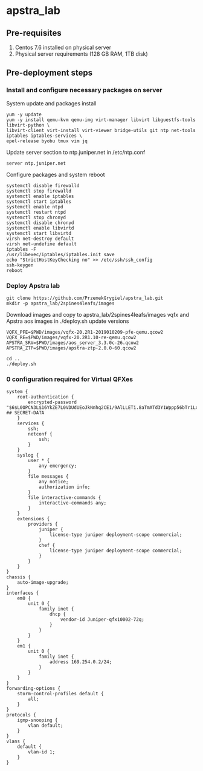 # apstra_lab
## Pre-requisites

1. Centos 7.6 installed on physical server
2. Physical server requirements (128 GB RAM, 1TB disk)

## Pre-deployment steps

### Install and configure necessary packages on server

System update and packages install
```
yum -y update
yum -y install qemu-kvm qemu-img virt-manager libvirt libguestfs-tools libvirt-python \
libvirt-client virt-install virt-viewer bridge-utils git ntp net-tools iptables iptables-services \
epel-release byobu tmux vim jq
```

Update server section to ntp.juniper.net in /etc/ntp.conf
```
server ntp.juniper.net
```

Configure packages and system reboot
```
systemctl disable firewalld
systemctl stop firewalld
systemctl enable iptables
systemctl start iptables
systemctl enable ntpd
systemctl restart ntpd
systemctl stop chronyd
systemctl disable chronyd
systemctl enable libvirtd
systemctl start libvirtd
virsh net-destroy default
virsh net-undefine default
iptables -F
/usr/libexec/iptables/iptables.init save
echo "StrictHostKeyChecking no" >> /etc/ssh/ssh_config
ssh-keygen
reboot
```

### Deploy Apstra lab

```
git clone https://github.com/PrzemekGrygiel/apstra_lab.git
mkdir -p apstra_lab/2spines4leafs/images
```

>>>
Download images and copy to apstra_lab/2spines4leafs/images vqfx and Apstra aos images
in ./deploy.sh update versions
```
VQFX_PFE=$PWD/images/vqfx-20.2R1-2019010209-pfe-qemu.qcow2
VQFX_RE=$PWD/images/vqfx-20.2R1.10-re-qemu.qcow2
APSTRA_SRV=$PWD/images/aos_server_3.3.0c-26.qcow2
APSTRA_ZTP=$PWD/images/apstra-ztp-2.0.0-60.qcow2
```
>>>

```
cd ..
./deploy.sh
```

### 0 configuration required for Virtual QFXes

```
system {
    root-authentication {
        encrypted-password "$6$L0OPCN3L$16YkZE7L0VDUdUEoJkNnhq2CE1/9AlLLETi.8aTmATd3Y1Wppp56bTr1LxRmFZG61lJTtvmVXypvJkABm96PI1"; ## SECRET-DATA
    }
    services {
        ssh;
        netconf {
            ssh;
        }
    }
    syslog {
        user * {
            any emergency;
        }
        file messages {
            any notice;
            authorization info;
        }
        file interactive-commands {
            interactive-commands any;
        }
    }
    extensions {
        providers {
            juniper {
                license-type juniper deployment-scope commercial;
            }
            chef {
                license-type juniper deployment-scope commercial;
            }
        }
    }
}
chassis {
    auto-image-upgrade;
}
interfaces {
    em0 {
        unit 0 {
            family inet {
                dhcp {
                    vendor-id Juniper-qfx10002-72q;
                }
            }
        }
    }
    em1 {
        unit 0 {
            family inet {
                address 169.254.0.2/24;
            }
        }
    }
}
forwarding-options {
    storm-control-profiles default {
        all;
    }
}
protocols {
    igmp-snooping {
        vlan default;
    }
}
vlans {
    default {
        vlan-id 1;
    }
}
```
